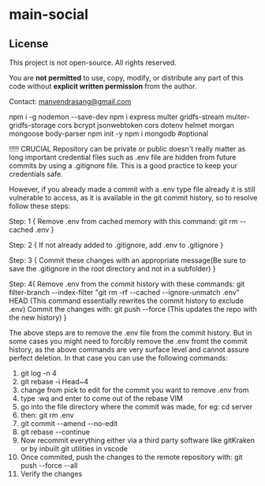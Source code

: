 # main-social

## License

This project is not open-source. All rights reserved.

You are **not permitted** to use, copy, modify, or distribute any part of this code without **explicit written permission** from the author.

Contact: manvendrasang@gmail.com

npm i -g nodemon --save-dev
npm i express multer gridfs-stream multer-gridfs-storage cors bcrypt jsonwebtoken cors dotenv helmet morgan mongoose body-parser
npm init -y
npm i mongodb #optional

!!!!! CRUCIAL 
Repository can be private or public doesn't really matter as long important credential files such as .env file are hidden from future commits by using a .gitignore file. This is a good practice to keep your credentials safe.

However, if you already made a commit with a .env type file already it is still vulnerable to access, as it is available in the git commit history, so to resolve follow these steps:

Step: 1 {
    Remove .env from cached memory with this command:
    git rm --cached .env
}

Step: 2 {
    If not already added to .gitignore, add .env to .gitignore
}

Step: 3 {
    Commit these changes with an appropriate message(Be sure to save the .gitignore in the root directory and not in a subfolder)
}

Step: 4{
    Remove .env from the commit history with these commands:
    git filter-branch --index-filter "git rm -rf --cached --ignore-unmatch .env" HEAD (This command essentially rewrites the commit history to exclude .env)
    Commit the changes with:
    git push --force (This updates the repo with the new history)
}

The above steps are to remove the .env file from the commit history. But in some cases you might need to forcibly remove the .env fromt the commit history, as the above commands are very surface level and cannot assure perfect deletion. In that case you can use the following commands:

1. git log -n 4
2. git rebase -i Head~4
3. change from pick to edit for the commit you want to remove .env from
4. type :wq and enter to come out of the rebase VIM
5. go into the file directory where the commit was made, for eg: cd server
6. then: git rm .env
7. git commit --amend --no-edit
8. git rebase --continue
9. Now recommit everything either via a third party software like gitKraken or by inbuilt git utilities in vscode
10. Once commited, push the changes to the remote repository with: git push --force --all
11.  Verify the changes